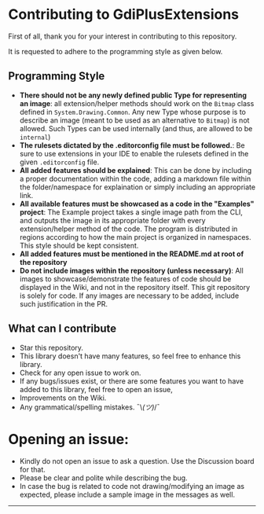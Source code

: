 # Contributing to GdiPlusExtensions

First of all, thank you for your interest in contributing to this repository. 

It is requested to adhere to the programming style as given below.

## Programming Style

- **There should not be any newly defined public Type for representing an image**: all extension/helper methods should work on the `Bitmap`  class defined in `System.Drawing.Common`. Any new Type whose purpose is to describe an image (meant to be used as an alternative to `Bitmap`) is not allowed. Such Types can be used internally (and thus, are allowed to be `internal`)
- **The rulesets dictated by the .editorconfig file must be followed.**: Be sure to use extensions in your IDE to enable the rulesets defined in the given `.editorconfig` file.
- **All added features should be explained**: This can be done by including a proper documentation within the code, adding a markdown file within the folder/namespace for explaination or simply including an appropriate link. 
- **All available features must be showcased as a code in the "Examples" project**: The Example project takes a single image path from the CLI, and outputs the image in its appropriate folder with every extension/helper method of the code. The program is distributed in regions according to how the main project is organized in namespaces. This style should be kept consistent.
- **All added features must be mentioned in the README.md at root of the repository**
- **Do not include images within the repository (unless necessary)**: All images to showcase/demonstrate the features of code should be displayed in the Wiki, and not in the repository itself. This git repository is solely for code. If any images are necessary to be added, include such justification in the PR.

## What can I contribute

- Star this repository.
- This library doesn't have many features, so feel free to enhance this library.
- Check for any open issue to work on.
- If any bugs/issues exist, or there are some features you want to have added to this library, feel free to open an issue, 
- Improvements on the Wiki.
- Any grammatical/spelling mistakes. ¯\\_(ツ)_/¯

# Opening an issue:

- Kindly do not open an issue to ask a question. Use the Discussion board for that. 
- Please be clear and polite while describing the bug.
- In case the bug is related to code not drawing/modifying an image as expected, please include a sample image in the messages as well.

---
